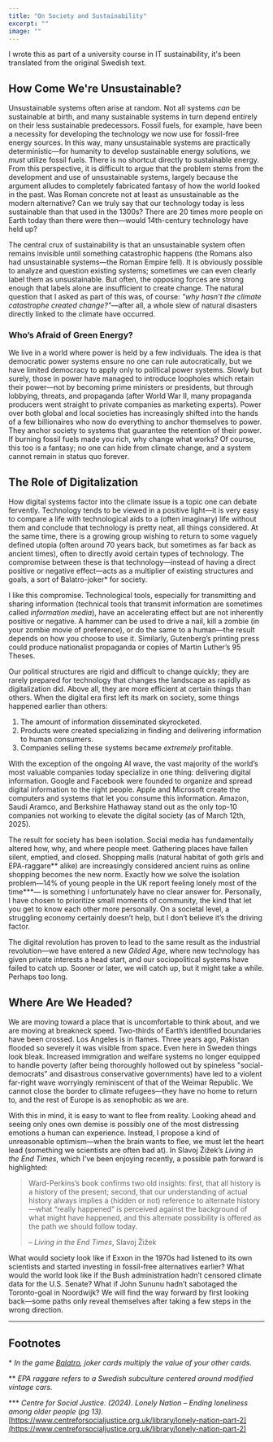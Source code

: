 ```yaml
---
title: "On Society and Sustainability"
excerpt: ""
image: ""
---
```

I wrote this as part of a university course in IT sustainability, it's been translated from the original Swedish text.

## How Come We're Unsustainable?
Unsustainable systems often arise at random. Not all systems *can* be sustainable at birth, and many sustainable systems in turn depend entirely on their less sustainable predecessors. Fossil fuels, for example, have been a necessity for developing the technology we now use for fossil-free energy sources. In this way, many unsustainable systems are practically deterministic—for humanity to develop sustainable energy solutions, we *must* utilize fossil fuels. There is no shortcut directly to sustainable energy. From this perspective, it is difficult to argue that the problem stems from the development and use of unsustainable systems, largely because the argument alludes to completely fabricated fantasy of how the world looked in the past. Was Roman concrete not at least as unsustainable as the modern alternative? Can we truly say that our technology today is less sustainable than that used in the 1300s? There are 20 times more people on Earth today than there were then—would 14th-century technology have held up?

The central crux of sustainability is that an unsustainable system often remains invisible until something catastrophic happens (the Romans also had unsustainable systems—the Roman Empire fell). It is obviously possible to analyze and question existing systems; sometimes we can even clearly label them as unsustainable. But often, the opposing forces are strong enough that labels alone are insufficient to create change. The natural question that I asked as part of this was, of course: *"why hasn’t the climate catastrophe created change?"*—after all, a whole slew of natural disasters directly linked to the climate have occurred.

### Who’s Afraid of Green Energy?
We live in a world where power is held by a few individuals. The idea is that democratic power systems ensure no one can rule autocratically, but we have limited democracy to apply only to political power systems. Slowly but surely, those in power have managed to introduce loopholes which retain their power—not by becoming prime ministers or presidents, but through lobbying, threats, and propaganda (after World War II, many propaganda producers went straight to private companies as marketing experts). Power over both global and local societies has increasingly shifted into the hands of a few billionaires who now do everything to anchor themselves to power. They anchor society to systems that guarantee the retention of their power. If burning fossil fuels made you rich, why change what works? Of course, this too is a fantasy; no one can hide from climate change, and a system cannot remain in status quo forever.

## The Role of Digitalization
How digital systems factor into the climate issue is a topic one can debate fervently. Technology tends to be viewed in a positive light—it is very easy to compare a life with technological aids to a (often imaginary) life without them and conclude that technology is pretty neat, all things considered. At the same time, there is a growing group wishing to return to some vaguely defined utopia (often around 70 years back, but sometimes as far back as ancient times), often to directly avoid certain types of technology. The compromise between these is that technology—instead of having a direct positive or negative effect—acts as a multiplier of existing structures and goals, a sort of Balatro-joker\* for society.

I like this compromise. Technological tools, especially for transmitting and sharing information (technical tools that transmit information are sometimes called *information media*), have an accelerating effect but are not inherently positive or negative. A hammer can be used to drive a nail, kill a zombie (in your zombie movie of preference), or do the same to a human—the result depends on how you choose to use it. Similarly, Gutenberg’s printing press could produce nationalist propaganda or copies of Martin Luther’s 95 Theses.

Our political structures are rigid and difficult to change quickly; they are rarely prepared for technology that changes the landscape as rapidly as digitalization did. Above all, they are more efficient at certain things than others. When the digital era first left its mark on society, some things happened earlier than others:
1. The amount of information disseminated skyrocketed.
2. Products were created specializing in finding and delivering information to human consumers.
3. Companies selling these systems became *extremely* profitable.

With the exception of the ongoing AI wave, the vast majority of the world’s most valuable companies today specialize in one thing: delivering digital information. Google and Facebook were founded to organize and spread digital information to the right people. Apple and Microsoft create the computers and systems that let you consume this information. Amazon, Saudi Aramco, and Berkshire Hathaway stand out as the only top-10 companies not working to elevate the digital society (as of March 12th, 2025).

The result for society has been isolation. Social media has fundamentally altered how, why, and where people meet. Gathering places have fallen silent, emptied, and closed. Shopping malls (natural habitat of goth girls and EPA-raggare\*\* alike) are increasingly considered ancient ruins as online shopping becomes the new norm. Exactly how we solve the isolation problem—14% of young people in the UK report feeling lonely most of the time\*\*\*— is something I unfortunately have no clear answer for. Personally, I have chosen to prioritize small moments of community, the kind that let you get to know each other more personally. On a societal level, a struggling economy certainly doesn’t help, but I don’t believe it’s the driving factor.

The digital revolution has proven to lead to the same result as the industrial revolution—we have entered a new *Gilded Age*, where new technology has given private interests a head start, and our sociopolitical systems have failed to catch up. Sooner or later, we will catch up, but it might take a while. Perhaps too long.

## Where Are We Headed?
We are moving toward a place that is uncomfortable to think about, and we are moving at breakneck speed. Two-thirds of Earth’s identified boundaries have been crossed. Los Angeles is in flames. Three years ago, Pakistan flooded so severely it was visible from space. Even here in Sweden things look bleak. Increased immigration and welfare systems no longer equipped to handle poverty (after being thoroughly hollowed out by spineless "social-democrats" and disastrous conservative governments) have led to a violent far-right wave worryingly reminiscent of that of the Weimar Republic. We cannot close the border to climate refugees—they have no home to return to, and the rest of Europe is as xenophobic as we are.

With this in mind, it is easy to want to flee from reality. Looking ahead and seeing only ones own demise is possibly one of the most distressing emotions a human can experience. Instead, I propose a kind of unreasonable optimism—when the brain wants to flee, we must let the heart lead (something we scientists are often bad at). In Slavoj Žižek’s *Living in the End Times*, which I've been enjoying recently, a possible path forward is highlighted:

> Ward-Perkins’s book confirms two old insights: first, that all history is a history of the present; second, that our understanding of actual history always implies a (hidden or not) reference to alternate history—what “really happened” is perceived against the background of what might have happened, and this alternate possibility is offered as the path we should follow today.
>
> – *Living in the End Times*, Slavoj Žižek

What would society look like if Exxon in the 1970s had listened to its own scientists and started investing in fossil-free alternatives earlier? What would the world look like if the Bush administration hadn’t censored climate data for the U.S. Senate? What if John Sununu hadn’t sabotaged the Toronto-goal in Noordwijk? We will find the way forward by first looking back—some paths only reveal themselves after taking a few steps in the wrong direction.

<hr>

## Footnotes

\* _In the game [Balatro](https://www.playbalatro.com/), joker cards multiply the value of your other cards._

\*\* _EPA raggare refers to a Swedish subculture centered around modified vintage cars._

\*\*\* _Centre for Social Justice. (2024). *Lonely Nation – Ending loneliness among older people* (pg 13)._  [https://www.centreforsocialjustice.org.uk/library/lonely-nation-part-2](https://www.centreforsocialjustice.org.uk/library/lonely-nation-part-2)
